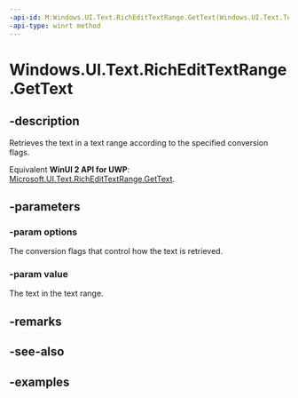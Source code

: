 ```yaml
---
-api-id: M:Windows.UI.Text.RichEditTextRange.GetText(Windows.UI.Text.TextGetOptions,System.String@)
-api-type: winrt method
---
```


<!-- Method syntax.
public void RichEditTextRange.GetText(TextGetOptions options, String value)
-->

# Windows.UI.Text.RichEditTextRange.GetText

## -description

Retrieves the text in a text range according to the specified conversion flags.

Equivalent **WinUI 2 API for UWP**: [Microsoft.UI.Text.RichEditTextRange.GetText](/windows/winui/api/microsoft.ui.text.richedittextrange.gettext).

## -parameters
### -param options

The conversion flags that control how the text is retrieved.

### -param value

The text in the text range.

## -remarks

## -see-also

## -examples

